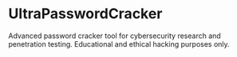 # UltraPasswordCracker
Advanced password cracker tool for cybersecurity research and penetration testing. Educational and ethical hacking purposes only.
